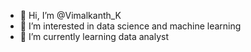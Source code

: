 - 👋 Hi, I’m @Vimalkanth_K
- 👀 I’m interested in data science and machine learning
- 🌱 I’m currently learning data analyst

<!---
Vimalkanthkkkkk/Vimalkanthkkkkk is a ✨ special ✨ repository because its `README.md` (this file) appears on your GitHub profile.
You can click the Preview link to take a look at your changes.
--->
